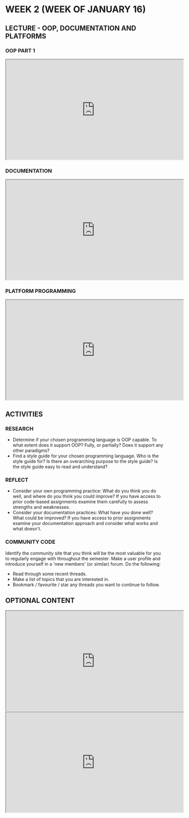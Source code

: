 <!-- # ![Programming for Mobile App Development](images/1366x768-kotlin2022_2.png) -->

# WEEK 2 (WEEK OF JANUARY 16)
## LECTURE - OOP, DOCUMENTATION AND PLATFORMS
### OOP PART 1
<div class="video-container-16by9"><iframe width="560" height="315" src="https://www.youtube.com/embed/hdVYcOgNKfc"></iframe></div>

### DOCUMENTATION
<div class="video-container-16by9"><iframe width="560" height="315" src="https://youtube.com/embed/S83xOCKfbTg"></iframe></div>

### PLATFORM PROGRAMMING
<div class="video-container-16by9"><iframe width="560" height="315" src="https://youtube.com/embed/rPXznuTzayo"></iframe></div>

## ACTIVITIES
### RESEARCH
- Determine if your chosen programming language is OOP capable. To what extent does it support OOP? Fully, or partially? Does it support any other paradigms? 
- Find a style guide for your chosen programming language. Who is the style guide for? Is there an overarching purpose to the style guide? Is the style guide easy to read and understand? 

### REFLECT
- Consider your own programming practice: What do you think you do well, and where do you think you could improve? If you have access to prior code-based assignments examine them carefully to assess strengths and weaknesses.
- Consider your documentation practices: What have you done well? What could be improved? If you have access to prior assignments examine your documentation approach and consider what works and what doesn't.

### COMMUNITY CODE
Identify the community site that you think will be the most valuable for you to regularly engage with throughout the semester. Make a user profile and introduce yourself in a 'new members' (or similar) forum. Do the following:
- Read through some recent threads.
- Make a list of topics that you are interested in.
- Bookmark / favourite / star any threads you want to continue to follow.

## OPTIONAL CONTENT
<div class="video-container-16by9"><iframe width="560" height="315" src="https://youtube.com/embed/ZsYwzr1e0bk"></iframe></div>

<div class="video-container-16by9"><iframe width="560" height="315" src="https://youtube.com/embed/UhUFW-sYJwk"></iframe></div>
